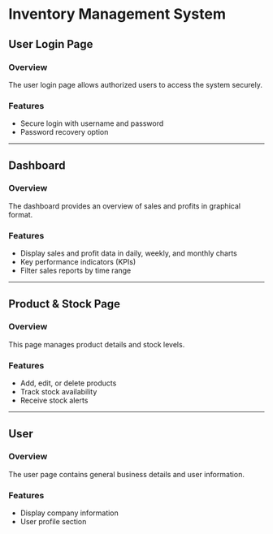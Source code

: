 # Inventory Management System  

## User Login Page  

### Overview  
The user login page allows authorized users to access the system securely.  

### Features  
- Secure login with username and password  
- Password recovery option  

---  

## Dashboard  

### Overview  
The dashboard provides an overview of sales and profits in graphical format.  

### Features  
- Display sales and profit data in daily, weekly, and monthly charts  
- Key performance indicators (KPIs)  
- Filter sales reports by time range  

---   

## Product & Stock Page  

### Overview  
This page manages product details and stock levels.  

### Features  
- Add, edit, or delete products  
- Track stock availability  
- Receive stock alerts  

---  

## User  

### Overview  
The user page contains general business details and user information.  

### Features  
- Display company information  
- User profile section  
